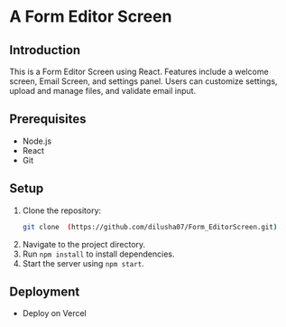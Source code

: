 # A Form Editor Screen

## Introduction
This is a Form Editor Screen using React. Features include a welcome screen, Email Screen, and settings panel. Users can customize settings, upload and manage files, and validate email input. 

## Prerequisites
- Node.js
- React
- Git
  
## Setup

1. Clone the repository:
   ```sh
   git clone  (https://github.com/dilusha07/Form_EditorScreen.git)
2. Navigate to the project directory.
3. Run `npm install` to install dependencies.
4. Start the server using `npm start`.

## Deployment

- Deploy on Vercel
